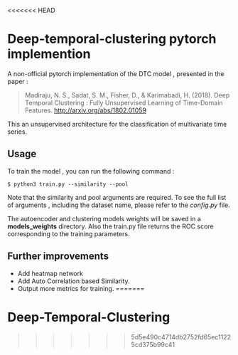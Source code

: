 <<<<<<< HEAD
# Deep-temporal-clustering pytorch implemention
A non-official pytorch implementation of the DTC model , presented in the paper :
> Madiraju, N. S., Sadat, S. M., Fisher, D., & Karimabadi, H. (2018). Deep Temporal Clustering : Fully Unsupervised Learning of Time-Domain Features. http://arxiv.org/abs/1802.01059

This an unsupervised architecture for the classification of multivariate time series. 

## Usage 
To train the model , you can run the following command : 
```shell
$ python3 train.py --similarity --pool
```
Note that the similarity and pool arguments are required. To see the full list of arguments , including the dataset name,  please refer to the *config.py* file. 

The autoencoder and clustering models weights will be saved in a **models_weights** directory. Also the train.py file returns the ROC score corresponding to the training parameters. 

## Further improvements  
* Add heatmap network 
* Add Auto Correlation based Similarity. 
* Output more metrics for training. 
=======
# Deep-Temporal-Clustering
>>>>>>> 5d5e490c4714db2752fd65ec11225cd375b99c41

